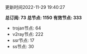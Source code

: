 更新时间2022-11-29 19:40:27

**总订阅: 73**
**总节点: 1150**
**有效节点: 333**
- trojan节点: 64
- v2ray节点: 222
- ssr节点: 17
- ss节点: 30
